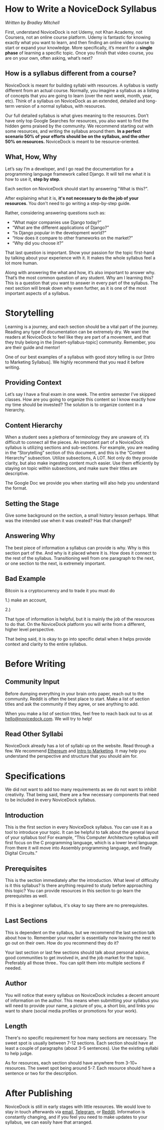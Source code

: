 # How to Write a NoviceDock Syllabus

_Written by Bradley Mitchell_

First, understand NoviceDock is not Udemy, not Khan Academy, not Coursera, not an online course platform. Udemy is fantastic for knowing exactly what you want to learn, and then finding an online video course to start or expand your knowledge. More specifically, it’s meant for a **single phase** of learning a specific topic. Once you finish that video course, you are on your own, often asking, what’s next?

## How is a syllabus different from a course?

NoviceDock is meant for building syllabi with resources. A syllabus is vastly different from an actual course. Normally, you imagine a syllabus as a listing of concepts that you are going to learn (over the next week, month, year, etc). Think of a syllabus on NoviceDock as an extended, detailed and long-term version of a normal syllabus, with resources. 

Our full detailed syllabus is what gives meaning to the resources. Don’t have only top Google Searches for resources, you also want to find the hidden gems praised by the community. 
We recommend starting out with some resources, and writing the syllabus around them. **In a perfect scenario 50% of your efforts should be on the syllabus, and the other 50% on resources.** NoviceDock is meant to be resource-oriented. 

## What, How, Why

Let’s say I’m a developer, and I go read the documentation for a programming language framework called Django. It will tell me what it is how to use it, **step by step**.

Each section on NoviceDock should start by answering "What is this?". 

After explaining what it is, **it's not necessary to do the job of your resources**. You don't need to go writing a step-by-step guide.

Rather, considering answering questions such as:
 
* “What major companies use Django today?”
* “What are the different applications of Django?”
* “Is Django popular in the development world?”
* “How does it compare to other frameworks on the market?”
* “Why did you choose it?”

That last question is important. Show your passion for the topic first-hand by talking about your experience with it. It makes the whole syllabus feel a lot more human.

Along with answering the what and how, it’s also important to answer why. That’s the most common question of any student. Why am I learning this? This is a question that you want to answer in every part of the syllabus. The next section will break down why even further, as it is one of the most important aspects of a syllabus.

# Storytelling

Learning is a journey, and each section should be a vital part of the journey. Reading any type of documentation can be extremely dry. We want the readers at NoviceDock to feel like they are part of a movement, and that they truly belong in the [insert-syllabus-topic] community. Remember, you are their guide and mentor!

One of our best examples of a syllabus with good story telling is our [Intro to Marketing Syllabus]. We highly recommend that you read it before writing.

## Providing Context

Let’s say I have a final exam in one week. The entire semester I’ve skipped classes. How are you going to organize this content so I know exactly how my time should be invested? The solution is to organize content in a hierarchy.

## Content Hierarchy

When a student sees a plethora of terminology they are unaware of, it’s difficult to connect all the pieces. An important part of a NoviceDock syllabus is utilizing sections and sub-sections. For example, you are reading in the “Storytelling” section of this document, and this is the “Content Hierarchy” subsection.
Utilize subsections, A LOT. Not only do they provide clarity, but also make ingesting content much easier. Use them efficiently by staying on topic within subsections, and make sure their titles are descriptive.

The Google Doc we provide you when starting will also help you understand the format.

## Setting the Stage

Give some background on the section, a small history lesson perhaps. What was the intended use when it was created? Has that changed?

## Answering Why

The best piece of information a syllabus can provide is why. Why is this section part of the. And why is it placed where it is. How does it connect to the rest of the syllabus. Transitioning well from one paragraph to the next, or one section to the next, is extremely important.

## Bad Example

Bitcoin is a cryptocurrency and to trade it you must do 

1.) make an account,

2.)

That type of information is helpful, but it is mainly the job of the resources to do that. On the NoviceDock platform you will write from a different, higher level perspective. 

That being said, it is okay to go into specific detail when it helps provide context and clarity to the entire syllabus.

# Before Writing
## Community Input

Before dumping everything in your brain onto paper, reach out to the community. Reddit is often the best place to start. Make a list of section titles and ask the community if they agree, or see anything to add. 

When you make a list of section titles, feel free to reach back out to us at hello@novicedock.com. We will try to help!

## Read Other Syllabi

NoviceDock already has a lot of syllabi up on the website. Read through a few. We recommend [Ethereum](https://novicedock.com/learn/cryptocurrency/ethereum) and [Intro to Marketing](https://novicedock.com/learn/business/intro-to-marketing). It may help you understand the perspective and structure that you should aim for. 

# Specifications

We did not want to add too many requirements as we do not want to inhibit creativity. That being said, there are a few necessary components that need to be included in every NoviceDock syllabus.

## Introduction

This is the first section in every NoviceDock syllabus. You can use it as a tool to introduce your topic. It can be helpful to talk about the general layout of your syllabus too! For example,
“This Computer Architecture syllabus will first focus on the C programming language, which is a lower level language. From there it will move into Assembly programming language, and finally Digital Circuits.”

## Prerequisites

This is the section immediately after the introduction. What level of difficulty is it this syllabus? Is there anything required to study before approaching this topic? You can provide resources in this section to go learn the prerequisites as well.

If this is a beginner syllabus, it's okay to say there are no prerequisites.

## Last Sections

This is dependent on the syllabus, but we recommend the last section talk about how to. Remember your reader is essentially now leaving the nest to go out on their own. How do you recommend they do it?

Your last section or last few sections should talk about personal advice, good communities to get involved in, and the job market for the topic. Preferably all those three.. You can split them into multiple sections if needed.

## Author

You will notice that every syllabus on NoviceDock includes a decent amount of information on the author. This means when submitting your syllabus you will need to provide your name, a picture of you, a short bio, and links you want to share (social media profiles or promotions for your work).

## Length
There's no specific requirement for how many sections are necessary. The sweet spot is usually between 7-12 sections. Each section should have at least a couple of paragraphs (about 3-5 sentences). Use the existing syllabi to help judge. 

As for resources, each section should have anywhere from 3-10+ resources. The sweet spot being around 5-7. Each resource should have a sentence or two for the description.

# After Publishing

NoviceDock is still in early stages with little resources. We would love to stay in touch afterwards via [email](hello@novicedock.com), [Telegram](https://t.me/novicedock), or [Reddit](https://www.reddit.com/r/NoviceDock/). Information is constantly changing, and if you feel you need to make updates to your syllabus, we can easily have that arranged.  
